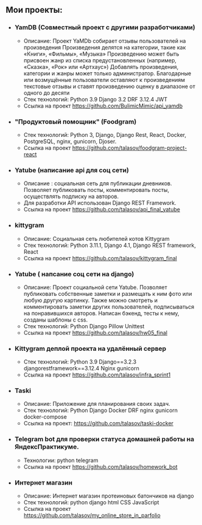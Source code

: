 ## Мои проекты: 



* ### YamDB (Совместный проект с другими разработчиками)
  - Описание: Проект YaMDb собирает отзывы пользователей на произведения Произведения делятся на категории, такие как «Книги», «Фильмы», «Музыка» Произведению может быть присвоен жанр из списка предустановленных (например, «Сказка», «Рок» или «Артхаус») Добавлять произведения, категории и жанры может только администратор. Благодарные или возмущённые пользователи оставляют к произведениям текстовые отзывы и ставят произведению оценку в диапазоне от одного до десяти
  - Стек технологий: Python 3.9 Django 3.2 DRF 3.12.4 JWT
  - Ссылка на проект https://github.com/BulimicMimic/api_yamdb

* ### "Продуктовый помощник" (Foodgram)
  - Стек технологий: Python 3, Django, Django Rest, React, Docker, PostgreSQL, nginx, gunicorn, Djoser.
  - Ссылка на проект https://github.com/talasov/foodgram-project-react

* ### Yatube (написание api для соц сети)
  - Описание : социальная сеть для публикации дневников. Позволяет публиковать посты, комментировать посты, осуществлять подписку на авторов.
  - Для разработки API использован Django REST Framework.
  - Ссылка на проект https://github.com/talasov/api_final_yatube

* ### kittygram
   - Описание: Социальная сеть любителей котов Kittygram
   - Стек технологий: Python 3.11.1, Django 4.1, Django REST framework, React
   - Ссылка на проект https://github.com/talasov/kittygram_final

* ### Yatube ( напсание соц сети на django)
  - Описание: Проект социальной сети Yatube. Позволяет публиковать собственные заметки и размещать к ним фото или любую другую картинку. Также можно смотреть и комментировать заметки других пользователей, подписываться на понравившихся авторов. Написан бэкенд, тесты к нему, созданы шаблоны с css.
  - Стек технологий: Python Django Pillow Unittest
  - Ссылка на проект https://github.com/talasov/hw05_final

* ### Kittygram деплой проекта на удалённый сервер
  - Стек технологий: Python 3.9 Django==3.2.3 djangorestframework==3.12.4 Nginx gunicorn
  - Ссылка на проект https://github.com/talasov/infra_sprint1

* ### Taski
  - Описание: Приложение для планирования своих задач.
  - Стек технологий: Python Django Docker DRF nginx gunicorn docker-compose
  - Ссылка на проект: https://github.com/talasov/taski-docker

* ###  Telegram bot для проверки статуса домашней работы на ЯндексПрактикуме.
  - Технологии: python telegram
  - Cсылка на проект https://github.com/talasov/homework_bot

* ### Интернет магазин
  - Описание: Интернет магазин протеиновых батончиков на django
  - Стек технологий: python django html CSS JavaScript 
  - Ссылка на проект https://github.com/talasov/my_online_store_in_parfolio
